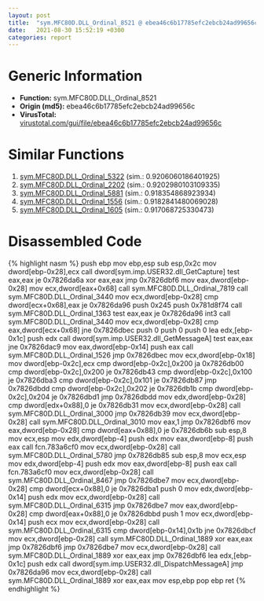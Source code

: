 ```yaml
---
layout: post
title:  "sym.MFC80D.DLL_Ordinal_8521 @ ebea46c6b17785efc2ebcb24ad99656c"
date:   2021-08-30 15:52:19 +0300
categories: report
---
```


# Generic Information
- **Function:** sym.MFC80D.DLL\_Ordinal\_8521
- **Origin (md5):** ebea46c6b17785efc2ebcb24ad99656c
- **VirusTotal:** [virustotal.com/gui/file/ebea46c6b17785efc2ebcb24ad99656c][virustotal_ref]



# Similar Functions

1. [sym.MFC80D.DLL\_Ordinal\_5322][similar_1_ref] (sim.: 0.9206060186401925)
2. [sym.MFC80D.DLL\_Ordinal\_2202][similar_2_ref] (sim.: 0.9202980103109335)
3. [sym.MFC80D.DLL\_Ordinal\_5881][similar_3_ref] (sim.: 0.918354868923934)
4. [sym.MFC80D.DLL\_Ordinal\_1556][similar_4_ref] (sim.: 0.9182841480069028)
5. [sym.MFC80D.DLL\_Ordinal\_1605][similar_5_ref] (sim.: 0.917068725330473)


# Disassembled Code

{% highlight nasm %}
push ebp
mov ebp,esp
sub esp,0x2c
mov dword[ebp-0x28],ecx
call dword[sym.imp.USER32.dll_GetCapture]
test eax,eax
je 0x7826da6a
xor eax,eax
jmp 0x7826dbf6
mov eax,dword[ebp-0x28]
mov ecx,dword[eax+0x68]
call sym.MFC80D.DLL_Ordinal_7819
call sym.MFC80D.DLL_Ordinal_3440
mov ecx,dword[ebp-0x28]
cmp dword[ecx+0x68],eax
je 0x7826da96
push 0x245
push 0x781d8f74
call sym.MFC80D.DLL_Ordinal_1363
test eax,eax
je 0x7826da96
int3 
call sym.MFC80D.DLL_Ordinal_3440
mov ecx,dword[ebp-0x28]
cmp eax,dword[ecx+0x68]
jne 0x7826dbec
push 0
push 0
push 0
lea edx,[ebp-0x1c]
push edx
call dword[sym.imp.USER32.dll_GetMessageA]
test eax,eax
jne 0x7826dac9
mov eax,dword[ebp-0x14]
push eax
call sym.MFC80D.DLL_Ordinal_1526
jmp 0x7826dbec
mov ecx,dword[ebp-0x18]
mov dword[ebp-0x2c],ecx
cmp dword[ebp-0x2c],0x200
ja 0x7826db00
cmp dword[ebp-0x2c],0x200
je 0x7826db43
cmp dword[ebp-0x2c],0x100
je 0x7826dba3
cmp dword[ebp-0x2c],0x101
je 0x7826db87
jmp 0x7826dbdd
cmp dword[ebp-0x2c],0x202
je 0x7826db1b
cmp dword[ebp-0x2c],0x204
je 0x7826dbd1
jmp 0x7826dbdd
mov edx,dword[ebp-0x28]
cmp dword[edx+0x88],0
je 0x7826db31
mov ecx,dword[ebp-0x28]
call sym.MFC80D.DLL_Ordinal_3000
jmp 0x7826db39
mov ecx,dword[ebp-0x28]
call sym.MFC80D.DLL_Ordinal_3010
mov eax,1
jmp 0x7826dbf6
mov eax,dword[ebp-0x28]
cmp dword[eax+0x88],0
je 0x7826db6b
sub esp,8
mov ecx,esp
mov edx,dword[ebp-4]
push edx
mov eax,dword[ebp-8]
push eax
call fcn.783a6cf0
mov ecx,dword[ebp-0x28]
call sym.MFC80D.DLL_Ordinal_5780
jmp 0x7826db85
sub esp,8
mov ecx,esp
mov edx,dword[ebp-4]
push edx
mov eax,dword[ebp-8]
push eax
call fcn.783a6cf0
mov ecx,dword[ebp-0x28]
call sym.MFC80D.DLL_Ordinal_8467
jmp 0x7826dbe7
mov ecx,dword[ebp-0x28]
cmp dword[ecx+0x88],0
je 0x7826dba1
push 0
mov edx,dword[ebp-0x14]
push edx
mov ecx,dword[ebp-0x28]
call sym.MFC80D.DLL_Ordinal_6315
jmp 0x7826dbe7
mov eax,dword[ebp-0x28]
cmp dword[eax+0x88],0
je 0x7826dbbd
push 1
mov ecx,dword[ebp-0x14]
push ecx
mov ecx,dword[ebp-0x28]
call sym.MFC80D.DLL_Ordinal_6315
cmp dword[ebp-0x14],0x1b
jne 0x7826dbcf
mov ecx,dword[ebp-0x28]
call sym.MFC80D.DLL_Ordinal_1889
xor eax,eax
jmp 0x7826dbf6
jmp 0x7826dbe7
mov ecx,dword[ebp-0x28]
call sym.MFC80D.DLL_Ordinal_1889
xor eax,eax
jmp 0x7826dbf6
lea edx,[ebp-0x1c]
push edx
call dword[sym.imp.USER32.dll_DispatchMessageA]
jmp 0x7826da96
mov ecx,dword[ebp-0x28]
call sym.MFC80D.DLL_Ordinal_1889
xor eax,eax
mov esp,ebp
pop ebp
ret 
{% endhighlight %}


[similar_1_ref]: /report/sym.MFC80D.DLL_Ordinal_5322@ebea46c6b17785efc2ebcb24ad99656c
[similar_2_ref]: /report/sym.MFC80D.DLL_Ordinal_2202@ebea46c6b17785efc2ebcb24ad99656c
[similar_3_ref]: /report/sym.MFC80D.DLL_Ordinal_5881@ebea46c6b17785efc2ebcb24ad99656c
[similar_4_ref]: /report/sym.MFC80D.DLL_Ordinal_1556@ebea46c6b17785efc2ebcb24ad99656c
[similar_5_ref]: /report/sym.MFC80D.DLL_Ordinal_1605@ebea46c6b17785efc2ebcb24ad99656c
[virustotal_ref]: https://www.virustotal.com/gui/file/ebea46c6b17785efc2ebcb24ad99656c